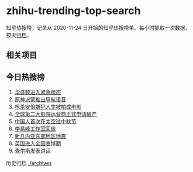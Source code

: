 # zhihu-trending-top-search

知乎热搜榜，记录从 2020-11-24 日开始的知乎热搜榜单。每小时抓取一次数据，按天[归档](./archives)。

## 相关项目

## 今日热搜榜

<!-- BEGIN -->
<!-- 最后更新时间 Sun Sep 11 2022 08:55:05 GMT+0800 (China Standard Time) -->

1. [华盛顿进入紧急状态](https://www.zhihu.com/search?q=华盛顿进入紧急状态)
1. [原神派蒙推出导航语音](https://www.zhihu.com/search?q=原神派蒙推出导航语音)
1. [枪杀安倍嫌犯人生被拍成电影](https://www.zhihu.com/search?q=枪杀安倍嫌犯人生被拍成电影)
1. [全球第二大影院运营商正式申请破产](https://www.zhihu.com/search?q=全球第二大影院运营商正式申请破产)
1. [中国人首次在太空过中秋节](https://www.zhihu.com/search?q=中国人首次在太空过中秋节)
1. [李易峰工作室回应](https://www.zhihu.com/search?q=李易峰工作室回应)
1. [新几内亚东部地区地震](https://www.zhihu.com/search?q=新几内亚东部地区地震)
1. [英国进入全国哀悼期](https://www.zhihu.com/search?q=英国进入全国哀悼期)
1. [查尔斯发表讲话](https://www.zhihu.com/search?q=查尔斯发表讲话)

<!-- END -->

历史归档 [./archives](./archives)
